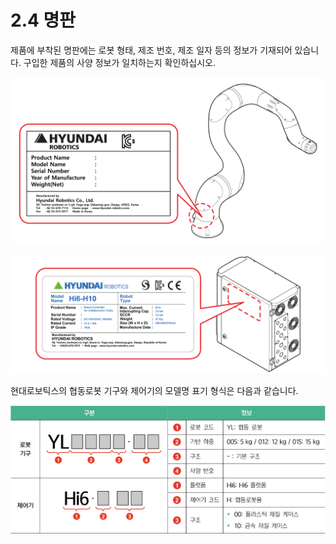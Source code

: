 # 2.4 명판

제품에 부착된 명판에는 로봇 형태, 제조 번호, 제조 일자 등의 정보가 기재되어 있습니다. 구입한 제품의 사양 정보가 일치하는지 확인하십시오.

![&#xADF8;&#xB9BC; 13 &#xB85C;&#xBD07; &#xAE30;&#xAD6C; &#xBA85;&#xD310;](../.gitbook/assets/robot_nameplate.png)

![&#xADF8;&#xB9BC; 14 &#xC81C;&#xC5B4;&#xAE30; &#xBA85;&#xD310;](../.gitbook/assets/controller_nameplate.png)

현대로보틱스의 협동로봇 기구와 제어기의 모델명 표기 형식은 다음과 같습니다.

![](../.gitbook/assets/nameplate.png)


